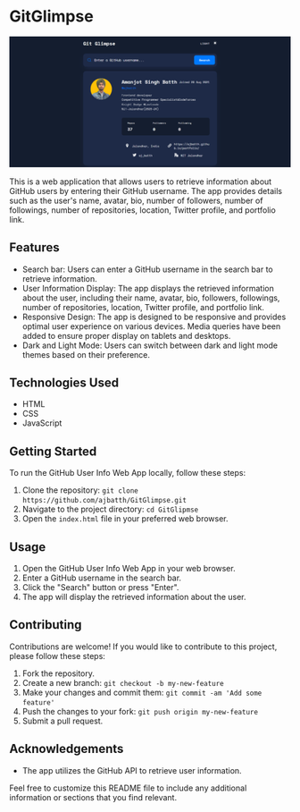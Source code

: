 # GitGlimpse
![GitGlimpse](./assets/images/appScreenshot.PNG)

This is a web application that allows users to retrieve information about GitHub users by entering their GitHub username. The app provides details such as the user's name, avatar, bio, number of followers, number of followings, number of repositories, location, Twitter profile, and portfolio link.

## Features

- Search bar: Users can enter a GitHub username in the search bar to retrieve information.
- User Information Display: The app displays the retrieved information about the user, including their name, avatar, bio, followers, followings, number of repositories, location, Twitter profile, and portfolio link.
- Responsive Design: The app is designed to be responsive and provides optimal user experience on various devices. Media queries have been added to ensure proper display on tablets and desktops.
- Dark and Light Mode: Users can switch between dark and light mode themes based on their preference.

## Technologies Used

- HTML
- CSS
- JavaScript

## Getting Started

To run the GitHub User Info Web App locally, follow these steps:

1. Clone the repository: `git clone https://github.com/ajbatth/GitGlimpse.git`
2. Navigate to the project directory: `cd GitGlipmse`
3. Open the `index.html` file in your preferred web browser.

## Usage

1. Open the GitHub User Info Web App in your web browser.
2. Enter a GitHub username in the search bar.
3. Click the "Search" button or press "Enter".
4. The app will display the retrieved information about the user.

## Contributing

Contributions are welcome! If you would like to contribute to this project, please follow these steps:

1. Fork the repository.
2. Create a new branch: `git checkout -b my-new-feature`
3. Make your changes and commit them: `git commit -am 'Add some feature'`
4. Push the changes to your fork: `git push origin my-new-feature`
5. Submit a pull request.

## Acknowledgements

- The app utilizes the GitHub API to retrieve user information.

Feel free to customize this README file to include any additional information or sections that you find relevant.
